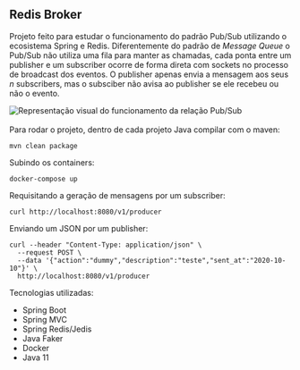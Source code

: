 ## Redis Broker

Projeto feito para estudar o funcionamento do padrão Pub/Sub utilizando o ecosistema Spring e Redis. Diferentemente do padrão de *Message Queue* o Pub/Sub não utiliza uma fila para manter as chamadas, cada ponta entre um publisher e um subscriber ocorre de forma direta com sockets no processo de broadcast dos eventos. O publisher apenas envia a mensagem aos seus *n* subscribers, mas o subsciber não avisa ao publisher se ele recebeu ou não o evento. 

<img src="https://res.cloudinary.com/practicaldev/image/fetch/s--Q_RFMIEV--/c_limit%2Cf_auto%2Cfl_progressive%2Cq_auto%2Cw_880/https://miro.medium.com/max/501/1%2ATSLaLllP_DcPQQOTpXbzeA.png" alt="Representação visual do funcionamento da relação Pub/Sub">
<br><br>
Para rodar o projeto, dentro de cada projeto Java compilar com o maven:
<pre><code>mvn clean package</code></pre>
Subindo os containers:
<pre><code>docker-compose up</code></pre>
Requisitando a geração de mensagens por um subscriber:
<pre><code>curl http://localhost:8080/v1/producer</code></pre>
Enviando um JSON por um publisher:
<pre><code>curl --header "Content-Type: application/json" \
  --request POST \
  --data '{"action":"dummy","description":"teste","sent_at":"2020-10-10"}' \
  http://localhost:8080/v1/producer</code></pre>


Tecnologias utilizadas:
- Spring Boot
- Spring MVC
- Spring Redis/Jedis
- Java Faker
- Docker
- Java 11